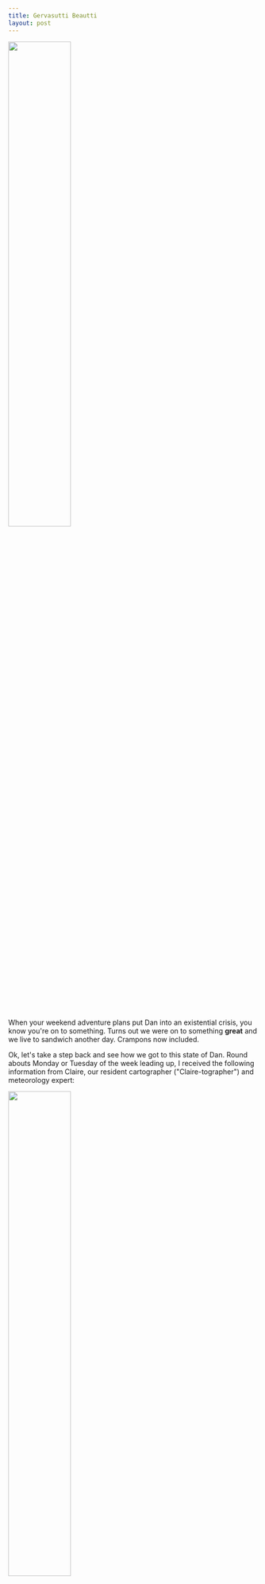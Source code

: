 ```yaml
---
title: Gervasutti Beautti
layout: post
---
```


<img src="{{ site.baseurl }}/images/gervasutti/gervasutti_sunrise.jpg" height="50%" width="50%">

When your weekend adventure plans put Dan into an existential crisis, you know you're 
on to something. Turns out we were on to something <b>great</b> and we live to
sandwich another day. Crampons now included.


Ok, let's take a step back and see how we got to this state of Dan. Round abouts
Monday or Tuesday of the week leading up, I received the following information
from Claire, our resident cartographer ("Claire-tographer") and meteorology expert:

<img src="{{ site.baseurl }}/images/gervasutti/aosta_forecast.png" height="50%" width="50%">

With this I came a step closer to understanding the early American forefathers
in their wish to go West (disregarding any genocidal notions) for with
this it was no longer our choice where or what
we were to do that weekend. For this, this was <em>Manifest Destiny</em> writ
on the largest of scales. The scales of the Alps.

Throughout the week it was rainy and grey in the Geneva area, though we weren't
deterred. We knew the weather was just "getting it out of its system". In addition,
Dan's birthday was this week and at dinner, when we were all there meeting a group
of Dan's lovely friends and getting to know Dan a bit better through their own eyes
and warmth towards him, it was a tacit assumption that he would be joining us
and we all silently pretended to not hear when the topic of him climbing
elsewhere that weekend came up. They say your mid-life crisis comes in the middle
of your thirties. This split-decision for the now thirty-four year old Dan happened
to be the seed of what was to become his.

The understanding was that we were to go to the Refuge Gervasutti. The "airplane
fuselage" stuck on the side of a moutain, serving as a bivouac for fellow alpine
adventurers. Come Friday evening, when plans were solidifying and it was
becoming clear that Dan would not be joining us, our nerves began to be tested.
The trek up to Gervasutti was rated as one of the more difficult hikes -- the
borderline between hiking and mountaineering becoming grey -- and Dan was clearly
worried that we might be getting in over our head. We would be starting relatively
late on this 5 hour trek and the unknown dangers of glaciers, snow, and climbing
that may have been coming disquited him. That evening, Dan got no work
done, secretly researching on camp-to-camp and elsewhere what the conditions,
difficulty, and exposure risks were for the trek up to Gervasutti (I say secretly
because in our office his computer screen faces me directly). His unease had its
effect and I too began researching alternatives. Dan even proposed that, after
his day of climbing, he would "meet up with us" at Gervasutti. His plan would be to
finish climbing, go through the Mont Blanc tunnel, put on his headlamp, and "start
walking". This was somewhat ridiculous and Claire did not agree with it, it being
more dangerous for himself to start a thousand meter trek in the late afternoon
with the sun soon going down behind the mountains. He should go climbing, do
what he had already agreed to before this. This, added with Sam's "can-do" attitude
and our need to stop by Vieux Campeur to pick up <em>everything</em> for Josh
on the way to Aosta, only aggravated Dan's unease. He paced back and forth.

Nevertheless, the fuselage prevailed and come nine o'clock in the morning on
Saturday we head out. I picked up Josh from Lafayette and we head to CERN to pick
up Claire who had to return the back-up RC phone to the ACR. I parked
at the kiss-and-fly zone of Entrance B, headed to the front entrance of 104 to
gather the whereabouts of Claire. She was spotted at the bike racks with a
sullen look and as I turned the corner lo and behold a Dan! Dan had apparently
woken up at the crack of dawn to go climbing and made it somehwere to buy credit
for his phone only to then use that credit to call his climbing partner to tell
him that he would not be climbing. What a goon! Was he sitting at CERN
for 2 hours waiting for us? We'll never know. I still wonder if he had slept
that evening -- the question of climbing versus a difficult mountain trek to a
unique bivouac weighing on him in the night.

So then we were off, Claire and Dan in Dan's Renault and Sam (picked up in Meyrin),
Josh, and I in my Yaris. On the way to Vieux Campeur the transition from Josh
not knowing what SYSK is to being a fan took place. He now knows how SPAM works.
At Vieux Campeur we picked up the needed
gear:
   1. 1 pair of crampons (for my boots)
   2. 2 pairs of ice-toothed Yak-trax for Sam and Josh
   3. 1 sleeping bag for Josh
   4. 2 Platypuses for Sam and Claire (no more wet sides for Claire)
   5. 1 climbing harness for Josh
   6. 1 macademia nut Clif bar (for my stomach)

All of which Sam paid for in order to take advantage of de-taxe, fulfilling
one of the benefits of having friends that live in Switzerland who adventure
in France :)

Before hitting the road again, we stopped at the Intermarche just down from
Vieux Campeur to pick the other provisions. Sam was on beverage duty, of course,
and Dan on dinner duty. I arrived a few minutes after and upon entering, Dan,
with a box of pasta and a bottle of olive oil in hand, had
dinner settled in less than five minutes. Sam was a bit longer looking for the
night's beverages. Once we had settled the cheese, bread, and meat situation and
other sandwich-related items we hit the road, this time for the Mont Blanc tunnel and beyond.

Josh had never been to Italy before and on our exiting the tunnel and into Italy
we stopped at the rest-stop just on the other side that lets out onto the view
of Courmayeur and Aosta valley before turning left into Plancipeux and past
the starting point of a previous adventure, Rifugio Boccalatte, which we spotted
perched up there beneath the Grande Jorasses. This time we were to start further
down this valley, Gervasutti being beneath the <em>Petit</em> Jorasses.

We parked at the edge of the river, began apportioning the food between our
packs, "relieved" ourselves in the water, and began the hike. Gervasutti could
not yet be spotted from the valley floor. We walked for about fifteen minutes
before questioning our certainty of the trail, Sam and Dan already disregarding
clearly marked paths (that were also on our map) for trails off-piste but in a more
direct way towards the mountain. Within an hour we were out of the woods and
traversing the bouldery moraine on the left edge of the valley-inlet at the
vertex of which, some 700 meters above our heads at this point, lay the still
out-of-sight hut. We had clearly diverged from the trail that Claire's map had
for us, but there were plenty of cairnes around. Being themselves built up of
small rocks they were difficult to spot from afar amid the moraine, so we hopped from one to the
other in a fog-of-war of sorts in the warm Italian sun. We crossed to the right
side of the valley-inlet and soon we knew we were on the correct path to the hut.

Not so long after we approached the first technical portion of the hike, a series
of blue ropes with arrows pointing up the rock wall:

<img src="{{ site.baseurl }}/images/gervasutti/rope_wall.png" height="50%" width="50%">

Not such a difficult traverse up but not so short, Dan supposing it to be on the order
of 70 to 80 meters up. At the top it flattened out to a grassy area and our juices
were really pumping (at least mine were) after the awesome climb.
And with this the refuge came into sight! I stupidly said we had roughly 90 minutes
to 2 hours left until reaching our home for evening. Boy was I wrong.

<img src="{{ site.baseurl }}/images/gervasutti/refuge_in_sight.png" height="50%" width="50%" title="Pointing out the refuge">

Walking just a bit further up we encountered the other bivouac in this area,
Le bivouac de Frébouze, which was little more than a boulder propped up with
a wind-break on one side made of piled up stones and room enough for 2, maybe 3,
people at most inside its grassy cavern. I thought it would be cozy with a camping
lantern and jet boil a'goin with coffee and steam. Although someone would run the
risk of getting frost-bitten feet in the night. Definitely not Claire's.
Claire-length ÷ Frébouze-length « 1.

<img src="{{ site.baseurl }}/images/gervasutti/look_whose_frebouze.png" height="25%" width="25%" title="Claire sees who's home">

From here on it was pretty smooth-sailing until we reached the snow-line. It wasn't
soo bad until it started getting relatively deep and we were fence-posting
it up: every few steps sinking down as our feet land in holes between the snow-hidden
rocks. What's more is that the yellow trail markers' trail was becoming
less and less traversable with with the snow and ice so our path began to become
more meandering and crossing around and over boulders that would not typically
be traversed except for the boost provided by the height of the snow. At this
point the sun had been behind the mountains for about an hour and the light was
becoming more and more diaphanous.

<img src="{{ site.baseurl }}/images/gervasutti/band_photo.png" height="25%" width="25%">


At this point, too, Sam and Josh were slowing
down a bit. From Claire's perspective, looking up to the refuge whose rate of approach
had been decreasing, this was not acceptable: having been able to have been at
the hut "ages ago". She said this out of ear shot of the others, of course. Only
later did we realize, and things became more clear, that the frequent stops and
taking on and off of shoe spikes
of Sam and Josh were also pit-stops to take swigs out of the whiskey-filled flask
that Josh had on him.

<img src="{{ site.baseurl }}/images/gervasutti/almost_there.png" height="25%" width="25%">

We were toying with the notion of being on a snowy mountain
in the dark and, argh, the hut was <em>just</em> out of reach! Were Dan's premonitions
and mid-life crisis fears were becoming true? We dared not speak it, but thunk it, the
echos of Claire's "...ages ago..." reverberating off the valley walls.
Here, too, we had apparently reached an impasse. The trail of the two people ahead of us
had petered out -- either we go up and over a steep, icy boulder that didn't seem possible,
go around this boulder on the left, coming dangerously close to the crevasse, or go to
the right and climb up an icy and snowly rock at the base of small waterfall. I tried
climbing up over the boulder, my pack trying to push me off as it knocked against the overhang
, and a few scrambly feet up it became clear that this was not the way. So I
back-scooted slowly down. Claire, having walked to the right a bit to no avail, also gave this
up-and-over a try -- doing the smart thing and taking off her giant pack first. Soon
she was back down. This did not look good. How the hell did they other guys get up? Where
were their trails?

As Sam and Josh arrived, Sam saw the obvious
path was the path that Claire and I had just determined impassable. So two minutes
later, as he was scooting backwards down, me becoming "testy" in my angst and dehydration
to get to the refuge, we decided to tackle the rightward path. This did not prove
as difficult as at first glance, having cleared out the snow and be careful on the
ice Dan was up quickly and we all were up soon after. Though one small miss... Phew. At this point we 
were at the foot of a long flat snow-field, and the two ahead of us were roped up walking
across. We could very well be at the edge of a glacier. 

This notion in mind, Dan pulled out his rope and began laying it out, handing us
each a length with which to tie in with our harnesses to link us all together. Dan
first, then Josh, myself, Sam, and Claire taking up the rear. If we all fell before
she started out on the potential glacier, we had the smallest of us to hold us in place.
Lords be with us. So we started out across the snow-field retracing the foot-steps of the
two ahead of us, who were now climbing up the rock wall at the base of the hut which
was now only some ~150 meters away. It officially became dark just after starting this slow
traverse and Dan, Claire, and myself switched on our headlamps, Sam and Josh
left at the mercy of the lamps' unpredictable swing.

We reached another set of blue ropes, this time a steep, almost vertical, ascent
up icy rocks in the dark. The refuge leaning out over the cliff-edge above us. The
lights now illuminating the windows. Dan hooked some climbing draws into the holds of the
blue ropes to attach the rope that connected us all, giving us some extra measure of safety, though
creating for some moments of confusion for the exhausted Josh who, in his dehydrated double-vision,
was about to unhook himself from all protection half way up the wall before
we all simultaneously yelled "No, not that rope!!" I think I heard the two strangers in the hut exclaim as well, they must have
been peering out through the window, sizing up their house-mates for the evening.

Soon enough we were all up and what a sight!

<img src="{{ site.baseurl }}/images/gervasutti/we_made_it.png" height="25%" width="25%">
<img src="{{ site.baseurl }}/images/gervasutti/last_one_up.png" height="25%" width="25%">

But where did Josh go? As I entered the hut, struggling with the rope and my boots and switching
into the pair of always-comfortable mountain-hut-loafers I "ciao'd" to the two
strangers and saw to my right, in the bunk-room, Josh sprawled out on a bunk bare-foot
and face in the crook of his arm. I think we broke Josh into mountain adventures,
which means more stops at Vieux Campeur for us!

I think we were all a bit in shock after such a long hike up, cutting it close in the dark,
for we kind of all just sat in the dining area of the hut in a daze reminiscing about
what we had just done. The two strangers, known only as Antonio and Andrea (or some
other Italian name starting with A!), offered us some lemon tea. This was absolutely delicious.
Topped off with some of Claire's "Grandpa's" aspirin, half of which ended up on my pants
and face-not-mouth, my daze began to settle and the warmth of the room soon
took over. With a stupid smile on my face, looking at the goofy christams ornaments
and paper christmas tree hanging on the wall, I exclaimed that we should have
Thanksgiving here! Why not? Who, other than us, would be willing to carry a
turkey and wine up a mountain? We just need the larger sized pots for Claire's and
Sam's jet boils.

We sat and chatted with each other and the two others for a bit
before our appetites began to rise. We broke out our food. Sam took
out all of the wine: some 3 liters (1.5 of which in a big plastic bottle) and
a small bottle of champagne for Dan's birthday (Dan was not impressed at Sam's
sacrifice of light baggage) and I looked questioningly at the Italians.
As it turned out our fellow house-mates were
also not going to continue climbing up in the morning -- for once we were not
the noisy mountain goers keeping everyone up and could while away the
time at ease! -- and they, too, had brought
a bottle of wine. All was put on the table on offer.

We cut up the block of cheese that we had brought and put it in a bowl on the table.
The Italians cut up a block of their own cheese, from their region in Italy I believe,
and put it in a separate bowl. This, in addition to the slices of sausage and wine that both
parties put out and some nice olives with pimento were a great way for Sam to
attempt to inform Italians, <em>from Italy</em>, about what an "apertivo" refers
to. Much disgruntlement was seen on their faces. We then made dinner: Claire cutting
up the hot peppers and remaining olives to add with the olive oil as sauce for the
pasta noodles that Sam had begun boiling in his jet boil. All to be topped off
with a healthy serving of olive oil from the bottle we had lugged up -- "It's worth it,
it's calorie dense!"

<img src="{{ site.baseurl }}/images/gervasutti/cooking.png" height="25%" width="25%">

The pasta was delicious and Claire was not shy with the peppers! Having nothing
to cool off the spice we had to resort to cheese for a stand in for milk. This
strategy is recommended above 3000 meters. After dinner, Dan was obviously in a
bad way, exhaustion settling in his body was forcing him into a reclining position
against his will. With great will and the aide of the life-giving pasta water left
from dinner his spirits were relieved and he was once again able to sit straight with
limbs under full control.

<img src="{{ site.baseurl }}/images/gervasutti/pasta_water.png" height="25%" width="25%">

After dinner and sitting in the dining area talking and drinking a bit of wine we all
slowly prepared for bed, breaking out our travel tooth brushes and going outside
to spit the tooth paste down off the cliff just below the hut's front door. In the
night it seemed as though none of us slept too well. I kept dreaming, in the vibrations
of the hut, that it would dislodge and slide down the mountain or that the Italians, leaving
early in the morning would steal our boots. Dan was apparently dreaming about
hash sums. Claire about all of the work in the coming week that was hers to do.
Josh, most likely about being squished since the bunk was a bit short for him. Sam,
as always, slept soundly. Snoring. It may have been the Italians, but it can't be
coincidence: everytime we're in a hut someone is snoring: Italians aren't always there,
but Sam is...

I had set my alarm for 7am -- the sunrise was not to be missed at this spot. So
I got down, put on my clothes and boots. As I entered the dining area Claire
was just coming in (of course she was already up, getting up early is a 
South African thing, she tells us) from looking at the sunrise coming over the mountains
across the valley. "There's a rope going up!" she tells me. So I go outside,
grab hold of the fastened rope and climb up the snowy/icy rock further up above
the hut. The view is absolutely golden. Perhaps one of the better sunrises I have
seen. A picture is at the top. And a picture is here, with the hut and Sam and,
if you look closely, a pair of Italians marching downwards on the ice.

<img src="{{ site.baseurl }}/images/gervasutti/sunrise_wide.png" height="25%" width="25%">

Back in the hut it was time for coffee. We gathered some snow and started boiling it
on Sam's jet boil and prepared the mugs, broke out the sachets ("sah-shays") of
instant coffee, and poured in the brown powder. It was a nice cup of joe
in a pretty OK place, to say the least.

For breakfast, Claire and I prepared mountain-fuel sandwiches. On baguette,
banana chunks with true, 99% Lindt chocolate pierced inside of them, with
Seeberger (aka crack) "SuperFruit" berries (acai, cranberry) on top. Simple
but delicious and a perfect partner to this view.

<img src="{{ site.baseurl }}/images/gervasutti/breakfast1.png" height="25%" width="25%">
<img src="{{ site.baseurl }}/images/gervasutti/breakfast2.png" height="25%" width="25%">

After another cup of coffee and attempts to toast a banana with chocolate inside of
it over the flame of the jet boil we began to clean up the mess we made and to
pack up for the hike back down the mountain. It took us about four hours to get
back down to the valley floor. When we got to the trail and reached the river,
the other side of which full of walkers and families, and on our side the trail 
continuing quitely through the woods Claire was obviously grumpy when the majority
opinion was to cross the river. Dan, et al. having crossed over already. As I 
slowly jumped across the wet rocks, falling and catching myself amid them on the last
hop, I got up and looked around. Did Claire continue down the trail? I got to the
others and Claire was their with wet boots and wet pants up to her shins. She
was not enthused about crossing and aparently just trudged across it goonishly. 

It was here that we discovered that day light savings had ended (begun?) and that it
was in fact one hour earlier than I had thought! This meant so much more for us to do, for
us to do all of the things. So we skidaddled back to the car, lazed about in the grass beside
the river, and opened up the cragging guides. The best bet, given that it was
so close to where we could park, was La Joux in Chamonix. We got in the cars,
and after stopping at a cafe beneath Boccalatte for an espresso, we crossed through
the Mont Blanc tunnel, turned right and head through Chamonix, turning off at La Joux.

It is here where we got to break out the blue bi-weave rope that we had split and for
which I am so chuffed about. After a few climbs, and Sam and Josh (whiling away
watching us and drinking some whiskey to stay warm) growing antzy, we packed up
and head into Chamonix for dinner at Poco Loco for some baguette-burgers and
a beer.

I think at some point at this dinner I said that I did not think that anybody else
at CERN had done anything as cool as what we had done in the past 36 hours. This
was quickly rebuffed by Dan and Sam. I am naive, I suppose. But I am still a firm believer in the statement
I made, in my bellyful, body-tired happy state. For it is not just about the where: it is about
the who, the where, and the wich! And what a rarity it is to have them all as we
did here!
